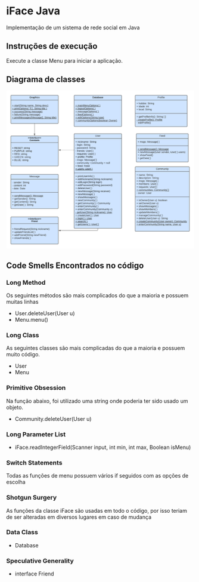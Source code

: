 # iFace Java

Implementação de um sistema de rede social em Java

## Instruções de execução
Execute a classe Menu para iniciar a aplicação.
## Diagrama de classes

<img src="https://github.com/matheuslevi11/iFace-Java/blob/main/Assets/diagrama.png">

## Code Smells Encontrados no código

### Long Method 

Os seguintes métodos são mais complicados do que a maioria e possuem muitas linhas

- User.deleteUser(User u)
- Menu.menu()

### Long Class

As seguintes classes são mais complicadas do que a maioria e possuem muito código.

- User
- Menu

### Primitive Obsession

Na função abaixo, foi utilizado uma string onde poderia ter sido usado um objeto.

- Community.deleteUser(User u)

### Long Parameter List

- iFace.readIntegerField(Scanner input, int min, int max, Boolean isMenu)

### Switch Statements

Todas as funções de menu possuem vários if seguidos com as opções de escolha

### Shotgun Surgery

As funções da classe iFace são usadas em todo o código, por isso teriam de ser alteradas
em diversos lugares em caso de mudança

### Data Class

- Database

### Speculative Generality

- interface Friend